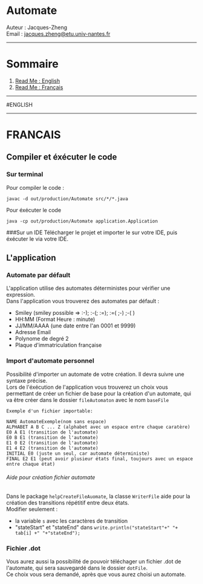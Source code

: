 # Automate
Auteur : Jacques-Zheng <br>
Email : jacques.zheng@etu.univ-nantes.fr
 _____________________________________________________________________________________
# Sommaire
1. [Read Me : English]()
2. [Read Me : Français]()
 _____________________________________________________________________________________
#ENGLISH
 _____________________________________________________________________________________
# FRANCAIS
## Compiler et éxécuter le code
### Sur terminal
Pour compiler le code :
```
javac -d out/production/Automate src/*/*.java
```
Pour éxécuter le code
```
java -cp out/production/Automate application.Application
```
###Sur un IDE
Télécharger le projet et importer le sur votre IDE, puis éxécuter le via votre IDE.

## L'application
### Automate par défault
L'application utilise des automates déterministes pour vérifier une expression.<br>
Dans l'application vous trouverez des automates par défault :
- Smiley (smiley possible => :-); :-(; :=); :=( ;-) ;-( )
- HH:MM (Format Heure : minute)
- JJ/MM/AAAA (une date entre l'an 0001 et 9999)
- Adresse Email
- Polynome de degré 2
- Plaque d'immatriculation française 

### Import d'automate personnel
Possibilité d'importer un automate de votre création. Il devra suivre une syntaxe précise.<br>
Lors de l'éxécution de l'application vous trouverez un choix vous permettant de créer un fichier de base pour la création d'un automate, qui va être créer dans le dossier ```fileAutomaton``` avec le nom ```baseFile```
```
Exemple d'un fichier importable:

NAME AutomateExemple(nom sans espace)
ALPHABET A B C ... Z (alphabet avec un espace entre chaque caratère)
E0 A E1 (transition de l'automate)
E0 B E1 (transition de l'automate)
E1 0 E2 (transition de l'automate)
E1 4 E2 (transition de l'automate)
INITIAL E0 (juste un seul, car automate déterministe)
FINAL E2 E1 (peut avoir plusieur états final, toujours avec un espace entre chaque état)
```
###### Aide pour création fichier automate
Dans le package ``helpCreateFileAuomate``, la classe ``WriterFile`` aide pour la création des transitions répétitif entre deux états.<br>
Modifier seulement :
-   la variable ```s``` avec les caractères de transition
-   "stateStart" et "stateEnd" dans ``write.println("stateStart"+" "+ tab[i] +" "+"stateEnd");``

### Fichier .dot
Vous aurez aussi la possibilité de pouvoir téléchager un fichier .dot de l'automate, qui sera sauvegardé dans le dossier ```dotFile```.<br>
Ce choix vous sera demandé, après que vous aurez choisi un automate.<br>


